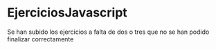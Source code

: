 # EjerciciosJavascript

Se han subido los ejercicios a falta de dos o tres que no se han podido finalizar correctamente
